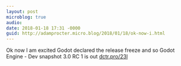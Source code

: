 ```yaml
---
layout: post
microblog: true
audio: 
date: 2018-01-18 17:31 -0000
guid: http://adamprocter.micro.blog/2018/01/18/ok-now-i.html
---
```

Ok now I am excited Godot declared the release freeze and so Godot Engine - Dev snapshot 3.0 RC 1 is out [dctr.pro/23l](http://dctr.pro/23l) 
